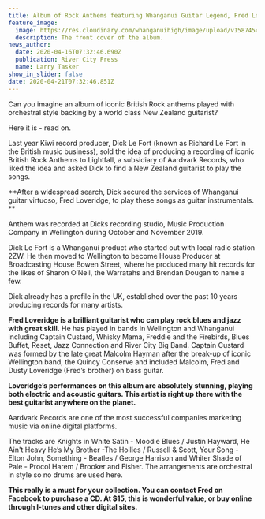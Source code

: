 ```yaml
---
title: Album of Rock Anthems featuring Whanganui Guitar Legend, Fred Loveridge
feature_image:
  image: https://res.cloudinary.com/whanganuihigh/image/upload/v1587454627/News/Fred_Loveridge._RCP_16.4.20.jpg
  description: The front cover of the album.
news_author:
  date: 2020-04-16T07:32:46.690Z
  publication: River City Press
  name: Larry Tasker
show_in_slider: false
date: 2020-04-21T07:32:46.851Z
---
```

Can you imagine an album of iconic British Rock anthems played with orchestral style backing by a world class New Zealand guitarist?

Here it is - read on.

Last year Kiwi record producer, Dick Le Fort (known as Richard Le Fort in the British music business), sold the idea of producing a recording of iconic British Rock Anthems to Lightfall, a subsidiary of Aardvark Records, who liked the idea and asked Dick to find a New Zealand guitarist to play the songs.

**After a widespread search, Dick secured the services of Whanganui guitar virtuoso, Fred Loveridge, to play these songs as guitar instrumentals.**

Anthem was recorded at Dicks recording studio, Music Production Company in Wellington during October and November 2019.

Dick Le Fort is a Whanganui product who started out with local radio station 2ZW. He then moved to Wellington to become House Producer at Broadcasting House Bowen Street, where he produced many hit records for the likes of Sharon O’Neil, the Warratahs and Brendan Dougan to name a few.

Dick already has a profile in the UK, established over the past 10 years producing records for many artists.

**Fred Loveridge is a brilliant guitarist who can play rock blues and jazz with great skill.** He has played in bands in Wellington and Whanganui including Captain Custard, Whisky Mama, Freddie and the Firebirds, Blues Buffet, Reset, Jazz Connection and River City Big Band. Captain Custard was formed by the late great Malcolm Hayman after the break-up of iconic Wellington band, the Quincy Conserve and included Malcolm, Fred and Dusty Loveridge (Fred’s brother) on bass guitar.

**Loveridge’s performances on this album are absolutely stunning, playing both electric and acoustic guitars. This artist is right up there with the best guitarist anywhere on the planet.**

Aardvark Records are one of the most successful companies marketing music via online digital platforms.

The tracks are Knights in White Satin - Moodie Blues / Justin Hayward, He Ain't Heavy He’s My Brother -The Hollies / Russell & Scott, Your Song - Elton John, Something - Beatles / George Harrison and Whiter Shade of Pale - Procol Harem / Brooker and Fisher. The arrangements are orchestral in style so no drums are used here.

**This really is a must for your collection. You can contact Fred on Facebook to purchase a CD. At $15, this is wonderful value, or buy online through I-tunes and other digital sites.**